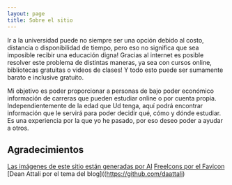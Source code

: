 ```yaml
---
layout: page
title: Sobre el sitio
---
```


Ir a la universidad puede no siempre ser una opción debido al costo, distancia o disponibilidad de tiempo, pero eso no significa que sea imposible recibir una educación digna! Gracias al internet es posible resolver este problema de distintas maneras, ya sea con cursos online, bibliotecas gratuitas o videos de clases! Y todo esto puede ser sumamente barato e inclusive gratuito. 

Mi objetivo es poder proporcionar a personas de bajo poder económico información de carreras que pueden estudiar online o por cuenta propia. 
Independientemente de la edad que Ud tenga, aquí podrá encontrar información que le servirá para poder decidir qué, cómo y dónde estudiar. 
Es una experiencia por la que yo he pasado, por eso deseo poder a ayudar a otros.

## Agradecimientos 
 [Las imágenes de este sitio están generadas por AI](https://beta.dreamstudio.ai/dream)
 [FreeIcons por el Favicon](https://www.behance.net/freeicons47f6f)
 [Dean Attali por el tema del blog]((https://github.com/daattali)
